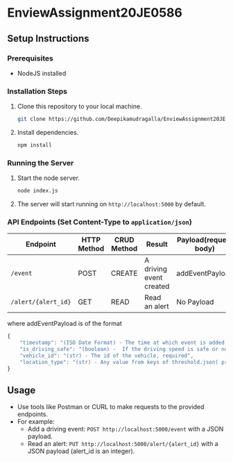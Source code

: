# EnviewAssignment20JE0586

## Setup Instructions

### Prerequisites

- NodeJS installed

### Installation Steps

1. Clone this repository to your local machine.

   ```bash
   git clone https://github.com/Deepikamudragalla/EnviewAssignment20JE0586
   ```


2. Install dependencies.

   ```powershell
   npm install 
   ```

### Running the Server

1. Start the node server.

   ```bash
   node index.js
   ```

2. The server will start running on `http://localhost:5000` by default.

### API Endpoints (Set Content-Type to `application/json`)

| Endpoint            | HTTP Method | CRUD Method | Result                | Payload(request body)                        |
| ------------------- | ----------- | ----------- | --------------------- | -------------------------------------------- |
| `/event`            | POST        | CREATE      | A driving event created| addEventPayload                                   |
| `/alert/{alert_id}` | GET         | READ        | Read an alert     | No Payload                                |


where addEventPayload is of the format
```javascript
{
    "timestamp": "(ISO Date Format) - The time at which event is added.,required",
    "is_driving_safe": "(boolean) -  If the driving speed is safe or not, required",
    "vehicle_id": "(str) - The id of the vehicle, required",
    "location_type": "(str) - Any value from keys of threshold.json( presently highway, residential, commercial, city_center. More values may be added in the future by adding required key value pair in thresholds.json.) ",
}
```

## Usage

- Use tools like Postman or CURL to make requests to the provided endpoints.
- For example:
  - Add a driving event: `POST http://localhost:5000/event` with a JSON payload.
  - Read an alert: `PUT http://localhost:5000/alert/{alert_id}` with a JSON payload (alert_id is an 
    integer).
